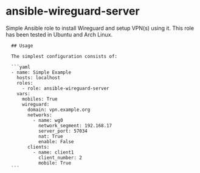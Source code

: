 # ansible-wireguard-server

Simple Ansible role to install Wireguard and setup VPN(s) using it. This role has been tested in Ubuntu and Arch Linux.

      ## Usage

      The simplest configuration consists of:

      ```yaml
      - name: Simple Example
        hosts: localhost
        roles:
          - role: ansible-wireguard-server
        vars:
          mobiles: True
          wireguard:
            domain: vpn.example.org
            networks:
              - name: wg0
                network_segment: 192.168.17
                server_port: 57034
                nat: True
                enable: False
            clients:
              - name: client1
                client_number: 2
                mobile: True
      ```

